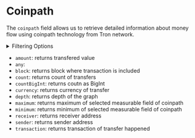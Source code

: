 
# Coinpath

The `coinpath` field allows us to retrieve detailed information about money flow using coinpath technology from Tron network.


<details>
<summary>Filtering Options</summary>

Coinpath data can be filtered using following arguments:

- `currency`: filter by currency of transfer
- `date`: filter by date of the transfer
- `depth`: fitler by depth of the call
- `initialAddress`: filter by initial address of transfer
- `initialDate`: filter by initial date of transfer
- `initialTime`: filter by initial time of the transfer
- `options`: filter returned data by ordering, limiting, and constraining it.
- `receiver`: filter by receiver of transfer
- `sender`: filter by sender of transfer
- `time`: fitler by time of the transfer

</details>

- `amount`: returns transfered value
- `any`: 
- `block`: returns block where transaction is included
- `count`: returns count of transfers
- `countBigInt`: returns coutn as BigInt
- `currency`: returns currency of transfer
- `depth`: returns depth of the graph
- `maximum`: returns maximum of selected measurable field of coinpath
- `minimum`: returns minimum of selected measurable field of coinpath
- `receiver`: returns receiver address
- `sender`: returns sender address
- `transaction`: returns transaction of transfer happened
